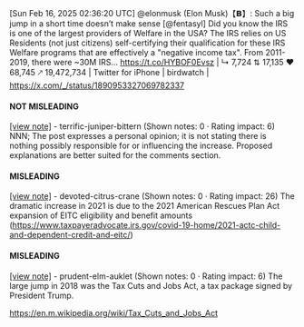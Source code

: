 [Sun Feb 16, 2025 02:36:20 UTC] @elonmusk (Elon Musk)【𝗕】: Such a big jump in a short time doesn’t make sense [@fentasyl] Did you know the IRS is one of the largest providers of Welfare in the USA? The IRS relies on US Residents (not just citizens) self-certifying their qualification for these IRS Welfare programs that are effectively a "negative income tax". From 2011-2019, there were ~30M IRS… https://t.co/HYBOF0Evsz | ↳ 7,724 ⇅ 17,135 ♥ 68,745 🡕 19,472,734 | Twitter for iPhone | birdwatch | https://x.com/_/status/1890953327069782337

#### NOT MISLEADING

[[view note]](https://x.com/i/birdwatch/n/1891283438281351463) - terrific-juniper-bittern (Shown notes: 0 · Rating impact: 6)
NNN; The post expresses a personal opinion; it is not stating there is nothing possibly responsible for or influencing the increase. Proposed explanations are better suited for the comments section.

#### MISLEADING

[[view note]](https://x.com/i/birdwatch/n/1890954495649079679) - devoted-citrus-crane (Shown notes: 0 · Rating impact: 26)
The dramatic increase in 2021 is due to the 2021 American Rescues Plan Act expansion of EITC eligibility and benefit amounts (https://www.taxpayeradvocate.irs.gov/covid-19-home/2021-actc-child-and-dependent-credit-and-eitc/)

#### MISLEADING

[[view note]](https://x.com/i/birdwatch/n/1891076028358955255) - prudent-elm-auklet (Shown notes: 0 · Rating impact: 6)
The large jump in 2018 was the Tax Cuts and Jobs Act, a tax package signed by President Trump.

https://en.m.wikipedia.org/wiki/Tax_Cuts_and_Jobs_Act
